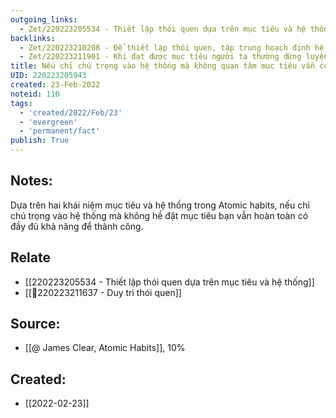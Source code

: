 ```yaml
---
outgoing_links:
  - Zet/220223205534 - Thiết lập thói quen dựa trên mục tiêu và hệ thống
backlinks:
  - Zet/220223210208 - Để thiết lập thói quen, tập trung hoạch định hệ thống thay vì tập trung mục tiêu
  - Zet/220223211901 - Khi đạt được mục tiêu người ta thường dừng luyện tập, không duy trì cuộc chơi
title: Nếu chỉ chú trọng vào hệ thống mà không quan tâm mục tiêu vẫn có thể thành công
UID: 220223205943
created: 23-Feb-2022
noteid: 110
tags:
  - 'created/2022/Feb/23'
  - 'evergreen'
  - 'permanent/fact'
publish: True
---
```

## Notes:
Dựa trên hai khái niệm mục tiêu và hệ thống trong Atomic habits, nếu chỉ chú trọng vào hệ thống mà không hề đặt mục tiêu bạn vẫn hoàn toàn có đầy đủ khả năng để thành công.

## Relate
- [[220223205534 - Thiết lập thói quen dựa trên mục tiêu và hệ thống]]
- [[💬220223211637 - Duy trì thói quen]]

## Source:
- [[@ James Clear, Atomic Habits]], 10%





## Created:
- [[2022-02-23]]
